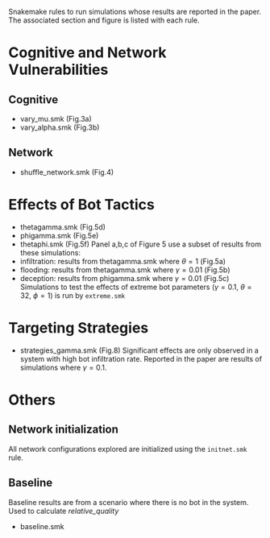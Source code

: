 Snakemake rules to run simulations whose results are reported in the paper.
The associated section and figure is listed with each rule. 

# Cognitive and Network Vulnerabilities
## Cognitive 
- vary_mu.smk (Fig.3a)
- vary_alpha.smk (Fig.3b)

## Network
- shuffle_network.smk (Fig.4)

# Effects of Bot Tactics
- thetagamma.smk (Fig.5d)
- phigamma.smk (Fig.5e)
- thetaphi.smk (Fig.5f)
Panel a,b,c of Figure 5 use a subset of results from these simulations: 
- infiltration: results from thetagamma.smk where $\theta=1$ (Fig.5a)
- flooding: results from thetagamma.smk where $\gamma=0.01$ (Fig.5b)
- deception: results from phigamma.smk where $\gamma=0.01$ (Fig.5c)
Simulations to test the effects of extreme bot parameters ($\gamma=0.1$, $\theta=32$, $\phi=1$) is run by `extreme.smk`

# Targeting Strategies 
- strategies_gamma.smk (Fig.8)
Significant effects are only observed in a system with high bot infiltration rate. Reported in the paper are results of simulations where $\gamma=0.1$.

# Others
## Network initialization 
All network configurations explored are initialized using the `initnet.smk` rule. 

## Baseline 
Baseline results are from a scenario where there is no bot in the system. Used to calculate _relative_quality_
- baseline.smk 